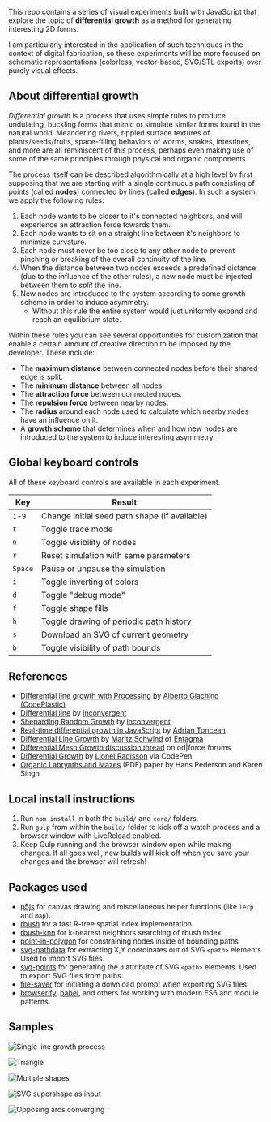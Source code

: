 This repo contains a series of visual experiments built with JavaScript that explore the topic of __differential growth__ as a method for generating interesting 2D forms.

I am particularly interested in the application of such techniques in the context of digital fabrication, so these experiments will be more focused on schematic representations (colorless, vector-based, SVG/STL exports) over purely visual effects.

## About differential growth

_Differential growth_ is a process that uses simple rules to produce undulating, buckling forms that mimic or simulate similar forms found in the natural world. Meandering rivers, rippled surface textures of plants/seeds/fruits, space-filling behaviors of worms, snakes, intestines, and more are all reminiscent of this process, perhaps even making use of some of the same principles through physical and organic components.

The process itself can be described algorithmically at a high level by first supposing that we are starting with a single continuous path consisting of points (called __nodes__) connected by lines (called __edges__). In such a system, we apply the following rules:

1. Each node wants to be closer to it's connected neighbors, and will experience an attraction force towards them.
2. Each node wants to sit on a straight line between it's neighbors to minimize curvature.
3. Each node must never be too close to any other node to prevent pinching or breaking of the overall continuity of the line.
4. When the distance between two nodes exceeds a predefined distance (due to the influence of the other rules), a new node must be injected between them to _split_ the line.
5. New nodes are introduced to the system according to some growth scheme in order to induce asymmetry.
    * Without this rule the entire system would just uniformly expand and reach an equilibrium state.

Within these rules you can see several opportunities for customization that enable a certain amount of creative direction to be imposed by the developer. These include:

* The __maximum distance__ between connected nodes before their shared edge is split.
* The __minimum distance__ between all nodes.
* The __attraction force__ between connected nodes.
* The __repulsion force__ between nearby nodes.
* The __radius__ around each node used to calculate which nearby nodes have an influence on it.
* A __growth scheme__ that determines when and how new nodes are introduced to the system to induce interesting asymmetry. 

## Global keyboard controls
All of these keyboard controls are available in each experiment.

| Key     | Result                                         |
| ------- | ---------------------------------------------- |
| `1`-`9` | Change initial seed path shape (if available)  |
| `t`     | Toggle trace mode                              |
| `n`     | Toggle visibility of nodes                     |
| `r`     | Reset simulation with same parameters          |
| `Space` | Pause or unpause the simulation                |
| `i`     | Toggle inverting of colors                     |
| `d`     | Toggle "debug mode"                            |
| `f`     | Toggle shape fills                             |
| `h`     | Toggle drawing of periodic path history        |
| `s`     | Download an SVG of current geometry            |
| `b`     | Toggle visibility of path bounds               |

## References

* [Differential line growth with Processing](http://www.codeplastic.com/2017/07/22/differential-line-growth-with-processing/) by [Alberto Giachino (CodePlastic)](http://www.codeplastic.com/)
* [Differential line](https://inconvergent.net/generative/differential-line/) by [inconvergent](https://inconvergent.net/)
* [Sheparding Random Growth](https://inconvergent.net/2016/shepherding-random-growth/) by [inconvergent](https://inconvergent.net/)
* [Real-time differential growth in JavaScript](http://adrianton3.github.io/blog/art/differential-growth/differential-growth.html) by [Adrian Toncean](https://github.com/adrianton3)
* [Differential Line Growth](http://www.entagma.com/differential-line-growth/) by [Maritz Schwind](https://cargocollective.com/moritzschwind) of [Entagma](http://www.entagma.com/)
* [Differential Mesh Growth discussion thread](https://forums.odforce.net/topic/25534-differential-curve-growth/) on od|force forums
* [Differential Growth](https://codepen.io/MAKIO135/pen/EwYPmb) by [Lionel Radisson](http://makio135.com/) via CodePen
* [Organic Labrynths and Mazes](http://www.dgp.toronto.edu/~karan/artexhibit/mazes.pdf) (PDF) paper by Hans Pederson and Karen Singh

## Local install instructions

1. Run `npm install` in both the `build/` and `core/` folders.
2. Run `gulp` from within the `build/` folder to kick off a watch process and a browser window with LiveReload enabled.
3. Keep Gulp running and the browser window open while making changes. If all goes well, new builds will kick off when you save your changes and the browser will refresh!

## Packages used

* [p5js](https://www.npmjs.com/package/p5) for canvas drawing and miscellaneous helper functions (like `lerp` and `map`).
* [rbush](https://www.npmjs.com/package/rbush) for a fast R-tree spatial index implementation
* [rbush-knn](https://www.npmjs.com/package/rbush-knn) for k-nearest neighbors searching of rbush index
* [point-in-polygon](https://www.npmjs.com/package/point-in-polygon) for constraining nodes inside of bounding paths
* [svg-pathdata](https://www.npmjs.com/package/svg-pathdata) for extracting X,Y coordinates out of SVG `<path>` elements. Used to import SVG files.
* [svg-points](https://www.npmjs.com/package/svg-points) for generating the `d` attribute of SVG `<path>` elements. Used to export SVG files from paths.
* [file-saver](https://www.npmjs.com/package/file-saver) for initiating a download prompt when exporting SVG files
* [browserify](https://www.npmjs.com/package/browserify), [babel](https://www.npmjs.com/package/babel-core), and others for working with modern ES6 and module patterns.

## Samples


![Single line growth process](https://raw.githubusercontent.com/jasonwebb/2d-differential-growth-experiments/master/01%20-%20single%20line/images/01-growth-process.gif)

![Triangle](https://raw.githubusercontent.com/jasonwebb/2d-differential-growth-experiments/master/02%20-%20simple%20closed%20shape/images/02-triangle-growth.gif)

![Multiple shapes](https://raw.githubusercontent.com/jasonwebb/2d-differential-growth-experiments/master/03%20-%20multiple%20shapes/images/03-growth-normal.gif)

![SVG supershape as input](https://raw.githubusercontent.com/jasonwebb/2d-differential-growth-experiments/master/04%20-%20SVG%20as%20input/images/04-superformula-growth-process-inverted.gif)

![Opposing arcs converging](https://raw.githubusercontent.com/jasonwebb/2d-differential-growth-experiments/master/05%20-%20line%20studies/images/08-opp-arcs-solid-trace.png)